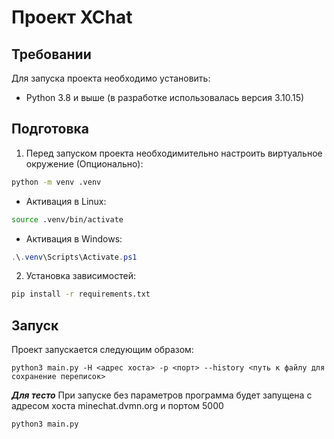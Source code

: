 # Проект XChat
## Требовании
Для запуска проекта необходимо установить:
* Python 3.8 и выше (в разработке использовалась версия 3.10.15)
## Подготовка
1. Перед запуском проекта необходимительно настроить виртуальное окружение (Опционально):
```bash
python -m venv .venv
```
- Активация в Linux:
```bash
source .venv/bin/activate
```
- Активация в Windows:
```powershell
.\.venv\Scripts\Activate.ps1
```
2. Установка зависимостей:
```bash
pip install -r requirements.txt
```
## Запуск
Проект запускается следующим образом:
```shell
python3 main.py -H <адрес хоста> -p <порт> --history <путь к файлу для сохранение переписок> 
```
***Для тесто***
При запуске без параметров программа будет запущена с адресом хоста minechat.dvmn.org и портом 5000
```shell
python3 main.py
```